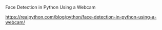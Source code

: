 Face Detection in Python Using a Webcam 

https://realpython.com/blog/python/face-detection-in-python-using-a-webcam/
